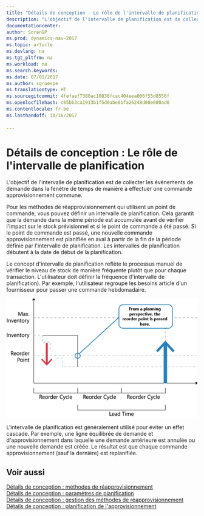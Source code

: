 ```yaml
---
title: "Détails de conception - Le rôle de l'intervalle de planification"
description: "L'objectif de l'intervalle de planification est de collecter les événements de demande dans la fenêtre de temps de manière à effectuer une commande approvisionnement commune."
documentationcenter: 
author: SorenGP
ms.prod: dynamics-nav-2017
ms.topic: article
ms.devlang: na
ms.tgt_pltfrm: na
ms.workload: na
ms.search.keywords: 
ms.date: 07/01/2017
ms.author: sgroespe
ms.translationtype: HT
ms.sourcegitcommit: 4fefaef7380ac10836fcac404eea006f55d8556f
ms.openlocfilehash: c05bb3ca1913b1f5d0abe0bfa26248d08e080ad6
ms.contentlocale: fr-be
ms.lasthandoff: 10/16/2017

---
```

# <a name="design-details-the-role-of-the-time-bucket"></a>Détails de conception : Le rôle de l'intervalle de planification
L'objectif de l'intervalle de planification est de collecter les événements de demande dans la fenêtre de temps de manière à effectuer une commande approvisionnement commune.  
  
 Pour les méthodes de réapprovisionnement qui utilisent un point de commande, vous pouvez définir un intervalle de planification. Cela garantit que la demande dans la même période est accumulée avant de vérifier l'impact sur le stock prévisionnel et si le point de commande a été passé. Si le point de commande est passé, une nouvelle commande approvisionnement est planifiée en aval à partir de la fin de la période définie par l'intervalle de planification. Les intervalles de planification débutent à la date de début de la planification.  
  
 Le concept d'intervalle de planification reflète le processus manuel de vérifier le niveau de stock de manière fréquente plutôt que pour chaque transaction. L'utilisateur doit définir la fréquence (l'intervalle de planification). Par exemple, l'utilisateur regroupe les besoins article d'un fournisseur pour passer une commande hebdomadaire.  
  
 ![](media/nav_app_supply_planning_2_reorder_cycle.png "NAV_APP_supply_planning_2_reorder_cycle")  
  
 L'intervalle de planification est généralement utilisé pour éviter un effet cascade. Par exemple, une ligne équilibrée de demande et d'approvisionnement dans laquelle une demande antérieure est annulée ou une nouvelle demande est créée. Le résultat est que chaque commande approvisionnement (sauf la dernière) est replanifiée.  
  
## <a name="see-also"></a>Voir aussi  
 [Détails de conception : méthodes de réapprovisionnement](design-details-reordering-policies.md)   
 [Détails de conception : paramètres de planification](design-details-planning-parameters.md)   
 [Détails de conception : gestion des méthodes de réapprovisionnement](design-details-handling-reordering-policies.md)   
 [Détails de conception : planification de l'approvisionnement](design-details-supply-planning.md)
